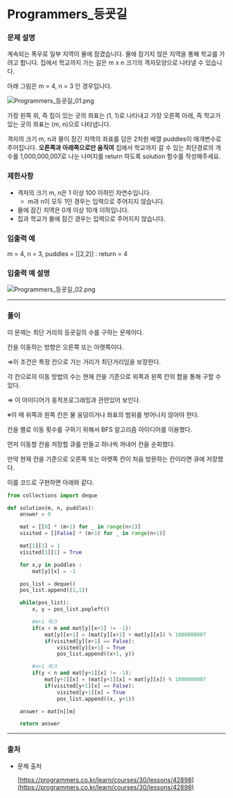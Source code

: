 # Programmers_등굣길

### **문제 설명**

계속되는 폭우로 일부 지역이 물에 잠겼습니다. 물에 잠기지 않은 지역을 통해 학교를 가려고 합니다. 집에서 학교까지 가는 길은 m x n 크기의 격자모양으로 나타낼 수 있습니다.

아래 그림은 m = 4, n = 3 인 경우입니다.

![Programmers_등굣길_01.png](./img/Programmers_등굣길_01.png)

가장 왼쪽 위, 즉 집이 있는 곳의 좌표는 (1, 1)로 나타내고 가장 오른쪽 아래, 즉 학교가 있는 곳의 좌표는 (m, n)으로 나타냅니다.

격자의 크기 m, n과 물이 잠긴 지역의 좌표를 담은 2차원 배열 puddles이 매개변수로 주어집니다. **오른쪽과 아래쪽으로만 움직여** 집에서 학교까지 갈 수 있는 최단경로의 개수를 1,000,000,007로 나눈 나머지를 return 하도록 solution 함수를 작성해주세요.

### 제한사항

- 격자의 크기 m, n은 1 이상 100 이하인 자연수입니다.
    - m과 n이 모두 1인 경우는 입력으로 주어지지 않습니다.
- 물에 잠긴 지역은 0개 이상 10개 이하입니다.
- 집과 학교가 물에 잠긴 경우는 입력으로 주어지지 않습니다.

### 입출력 예

m = 4, n = 3, puddles = [[2,2]] : return = 4

### 입출력 예 설명

![Programmers_등굣길_02.png](./img/Programmers_등굣길_02.png)

---

### 풀이

이 문제는 최단 거리의 등굣길의 수를 구하는 문제이다.

칸을 이동하는 방향은 오른쪽 또는 아랫쪽이다.

⇒이 조건은 특정 칸으로 가는 거리가 최단거리임을 보장한다.

각 칸으로의 이동 방법의 수는 현재 칸을 기준으로 위쪽과 왼쪽 칸의 합을 통해 구할 수 있다.

⇒ 이 아이디어가 동적프로그래밍과 관련있어 보인다.

※이 때 위쪽과 왼쪽 칸은 물 웅덩이거나 좌표의 범위를 벗어나지 않아야 한다.

칸을 별로 이동 횟수를 구하기 위해서 BFS 알고리즘 아이디어를 이용했다.

먼저 이동할 칸을 저장할 큐를 만들고 하나씩 꺼내어 칸을 순회했다.

만약 현재 칸을 기준으로 오른쪽 또는 아랫쪽 칸이 처음 방문하는 칸이라면 큐에 저장했다.

이를 코드로 구현하면 아래와 같다.

```python
from collections import deque

def solution(m, n, puddles):
    answer = 0

    mat = [[0] * (m+1) for _ in range(n+1)]
    visited = [[False] * (m+1) for _ in range(n+1)]

    mat[1][1] = 1
    visited[1][1] = True

    for x,y in puddles :
        mat[y][x] = -1

    pos_list = deque()
    pos_list.append((1,1))

    while(pos_list):
        x, y = pos_list.popleft()

        #m+1 체크
        if(x < m and mat[y][x+1] != -1):
            mat[y][x+1] = (mat[y][x+1] + mat[y][x]) % 1000000007
            if(visited[y][x+1] == False):
                visited[y][x+1] = True
                pos_list.append((x+1, y))

        #n+1 체크
        if(y < n and mat[y+1][x] != -1):
            mat[y+1][x] = (mat[y+1][x] + mat[y][x]) % 1000000007
            if(visited[y+1][x] == False):
                visited[y+1][x] = True
                pos_list.append((x, y+1))

    answer = mat[n][m]

    return answer
```

---

### 출처

- 문제 출처

    [https://programmers.co.kr/learn/courses/30/lessons/42898](https://programmers.co.kr/learn/courses/30/lessons/42898)
